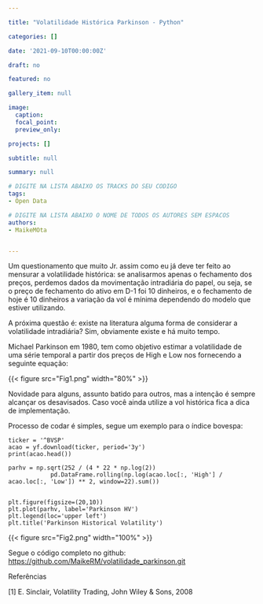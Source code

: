 ```yaml
---

title: "Volatilidade Histórica Parkinson - Python"

categories: []

date: '2021-09-10T00:00:00Z' 

draft: no

featured: no

gallery_item: null

image:
  caption: 
  focal_point: 
  preview_only: 

projects: []

subtitle: null

summary: null

# DIGITE NA LISTA ABAIXO OS TRACKS DO SEU CODIGO
tags: 
- Open Data

# DIGITE NA LISTA ABAIXO O NOME DE TODOS OS AUTORES SEM ESPACOS
authors:
- MaikeMOta


---
```


Um questionamento que muito Jr. assim como eu já deve ter feito ao mensurar a volatilidade histórica: se analisarmos apenas o fechamento dos preços, perdemos dados da movimentação intradiária do papel, ou seja, se o preço de fechamento do ativo em D-1 foi 10 dinheiros, e o fechamento de hoje é 10 dinheiros a variação da vol é mínima dependendo do modelo que estiver utilizando.

A próxima questão é: existe na literatura alguma forma de considerar a volatilidade intradiária? Sim, obviamente existe e há muito tempo.

Michael Parkinson em 1980, tem como objetivo estimar a volatilidade de uma série temporal a partir dos preços de High e Low nos fornecendo a seguinte equação:

{{< figure src="Fig1.png" width="80%" >}} 

Novidade para alguns, assunto batido para outros, mas a intenção é sempre alcançar os desavisados. Caso você ainda utilize a vol histórica fica a dica de implementação.

Processo de codar é simples, segue um exemplo para o índice bovespa:

    ticker = '^BVSP'
    acao = yf.download(ticker, period='3y')
    print(acao.head())

    parhv = np.sqrt(252 / (4 * 22 * np.log(2)) 
                pd.DataFrame.rolling(np.log(acao.loc[:, 'High'] / acao.loc[:, 'Low']) ** 2, window=22).sum())


    plt.figure(figsize=(20,10))
    plt.plot(parhv, label='Parkinson HV')
    plt.legend(loc='upper left')
    plt.title('Parkinson Historical Volatility')

{{< figure src="Fig2.png" width="100%" >}} 

Segue o código completo no github: https://github.com/MaikeRM/volatilidade_parkinson.git

Referências

[1] E. Sinclair, Volatility Trading, John Wiley & Sons, 2008
    
